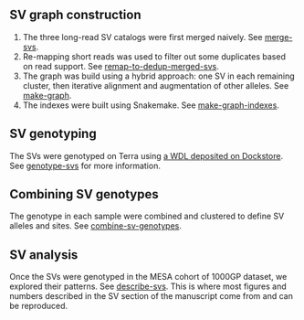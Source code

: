 ## SV graph construction

1. The three long-read SV catalogs were first merged naively. See [merge-svs](merge-svs).
1. Re-mapping short reads was used to filter out some duplicates based on read support. See [remap-to-dedup-merged-svs](remap-to-dedup-merged-svs).
1. The graph was build using a hybrid approach: one SV in each remaining cluster, then iterative alignment and augmentation of other alleles. See [make-graph](make-graph).
1. The indexes were built using Snakemake. See [make-graph-indexes](make-graph-indexes).

## SV genotyping

The SVs were genotyped on Terra using [a WDL deposited on Dockstore](https://dockstore.org/workflows/github.com/vgteam/vg_wdl/vg_mapgaffe_call_sv_cram:sv-giraffe-paper?tab=info).
See [genotype-svs](genotype-svs) for more information.

## Combining SV genotypes

The genotype in each sample were combined and clustered to define SV alleles and sites.
See [combine-sv-genotypes](combine-sv-genotypes).

## SV analysis

Once the SVs were genotyped in the MESA cohort of 1000GP dataset, we explored their patterns. 
See [describe-svs](describe-svs/README.md).
This is where most figures and numbers described in the SV section of the manuscript come from and can be reproduced.

